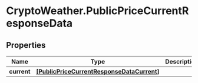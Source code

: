 # CryptoWeather.PublicPriceCurrentResponseData

## Properties
Name | Type | Description | Notes
------------ | ------------- | ------------- | -------------
**current** | [**[PublicPriceCurrentResponseDataCurrent]**](PublicPriceCurrentResponseDataCurrent.md) |  | 


